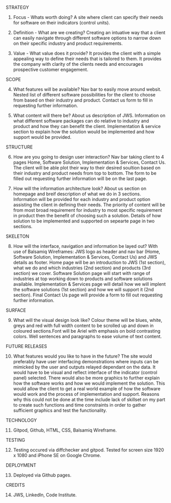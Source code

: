 STRATEGY

1) Focus - Whats worth doing?
A site where client can specify their needs for software on their indicators (control units).

2) Definition - What are we creating?
Creating an intuative way that a client can easily navigate through different software options to narrow down on their specific industry and product
requirements.

3) Value - What value does it provide?
It provides the client with a simple appealing way to define their needs that is tailored to them. It provides the company with clarity of the clients needs
and encourages prospective customer engagement.

SCOPE

4) What features will be available?
Nav bar to easily move around websit. Nested list of different software possibilities for the client to choose from based on their industry and product. 
Contact us form to fill in requesting further information.

5) What content will there be?
About us description of JWS. Information on what different software packages can do relative to industry and product and how they can benefit the client. 
Implementation & service section to explain how the solution would be implemented and how support would be provided.

STRUCTURE

6) How are you going to design user interaction?
Nav bar taking client to 4 pages Home, Software Solution, Implementation & Services, Contact Us. The client will be able plot their way to their desired 
soultion based on their industry and product needs from top to bottom. The form to be filled out requesting further information will be on the last page.

7) How will the information architecture look?
About us section on homepage and breif description of what we do in 3 sections. Information will be provided for each industry and product option assisting
the client in defining their needs. The priority of content will be from most broad requirement for industry to most specific requirement in product then
the benefit of choosing such a solution. Details of how solution to be implemented and supported on sepearte page in two sections.

SKELETON

8) How will the interface, navigation and information be layed out?
With use of Balsamiq Wireframes: JWS logo as header and nav bar (Home, Software Solution, Implementation & Services, Contact Us) and JWS details 
as footer. Home page will be an introduction to JWS (1st section), what we do and which industries (2nd section) and products (3rd section) we cover. Software 
Solution page will start with range of industries at top working down to products and software solutions available. Implementation & Services page will detail 
how we will implent the software solutions (1st section) and how we will support it (2nd section). Final Contact Us page will provide a form to fill out 
requesting further information.

SURFACE

9) What will the visual design look like?
Colour theme will be blues, white, greys and red with full width content to be scrolled up and down in coloured sections.Font will be Ariel with emphasis on bold 
contrasting colors. Well sentences and paragraphs to ease volume of text content.

FUTURE RELEASES

10) What features would you like to have in the future?
The site would preferably have user interfacing demonstrations where inputs can be mimicked by the user and outputs relayed dependant on the data.
It would have to be visual and reflect interface of the indicator (control panel) selected. There would also be more graphics to further explain how the
software works and how we would implement the solution. This would allow the client to get a real world example of how the software would work and the 
process of implementation and support. Reasons why this could not be done at the time include lack of skillset on my part to create such functions and time
constraints in order to gather sufficient graphics and test the functionality. 

TECHNOLOGY

11) Gitpod, Github, HTML, CSS, Balsamiq Wireframe.

TESTING

12) Testing occured via diffchecker and gitpod. Tested for screen size 1920 x 1080 and iPhone SE on Google Chrome.

DEPLOYMENT

13) Deployed via Github pages.

CREDITS

14) JWS, LinkedIn, Code Institute.


 

